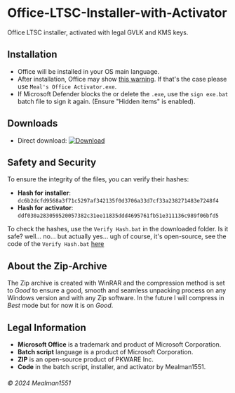 # Office-LTSC-Installer-with-Activator

Office LTSC installer, activated with legal GVLK and KMS keys.

## Installation

- Office will be installed in your OS main language.
- After installation, Office may show [this warning](https://i.ibb.co/ZGLXjxb/Schermafbeelding-2024-08-22-094545.png). If that's the case please use `Meal's Office Activator.exe`.
- If Microsoft Defender blocks the or delete the `.exe`, use the `sign exe.bat` batch file to sign it again. (Ensure "Hidden items" is enabled).

## Downloads

- Direct download: [![Download](https://img.shields.io/badge/Download%20Office%20LTSC%202021%20ProPlus-purple?style=for-the-badge)](https://github.com/Mealman1551/Office-LTSC-Installer/raw/main/Microsoft%20Office%202021%20ProPlus.zip)

## Safety and Security

To ensure the integrity of the files, you can verify their hashes:

- **Hash for installer**: `dc6b2dcfd9568a3f71c5297af342135f0d3706a33d7cf33a238271483e7248f4`
- **Hash for activator**: `ddf030a283059520057382c31ee11835ddd4695761fb51e311136c989f06bfd5`

To check the hashes, use the `Verify Hash.bat` in the downloaded folder.
Is it safe? well... no... but actually yes... ugh of course, it's open-source, see the code of the `Verify Hash.bat` [here](https://gist.github.com/Mealman1551/8495c117a79b35cf6aadf20130fef9a3)

## About the Zip-Archive

The Zip archive is created with WinRAR and the compression method is set to _Good_ to ensure a good, smooth and seamless unpacking process on any Windows version and with any Zip software. In the future I will compress in _Best_ mode but for now it is on _Good_.

## Legal Information

- **Microsoft Office** is a trademark and product of Microsoft Corporation.
- **Batch script** language is a product of Microsoft Corporation.
- **ZIP** is an open-source product of PKWARE Inc.
- **Code** in the batch script, installer, and activator by Mealman1551.

###### © 2024 Mealman1551

